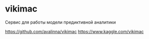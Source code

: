 # vikimac
Сервис для работы модели предиктивной аналитики

https://github.com/avalinna/vikimac
https://www.kaggle.com/vikimac